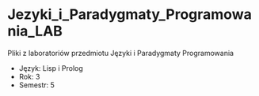# Jezyki_i_Paradygmaty_Programowania_LAB
Pliki z laboratoriów przedmiotu Języki i Paradygmaty Programowania <br/>
- Język: Lisp i Prolog <br/>
- Rok: 3 <br/>
- Semestr: 5
